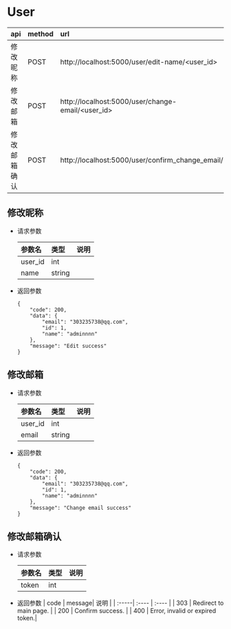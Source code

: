 # User

| api | method| url |
| :-----| :---- | :---- |
| 修改昵称 | POST | http://localhost:5000/user/edit-name/<user_id>
| 修改邮箱 | POST | http://localhost:5000/user/change-email/<user_id>
| 修改邮箱确认| POST | http://localhost:5000/user/confirm_change_email/<token>

## 修改昵称
- 请求参数
    
    | 参数名 | 类型| 说明 |
    | :-----| :---- | :---- |
    | user_id | int |
    | name | string | 
    
- 返回参数
    ```
    {
        "code": 200,
        "data": {
            "email": "303235738@qq.com",
            "id": 1,
            "name": "adminnnn"
        },
        "message": "Edit success"
    }
    ```

## 修改邮箱
- 请求参数
    
    | 参数名 | 类型| 说明 |
    | :-----| :---- | :---- |
    | user_id | int |
    | email | string | 
    
- 返回参数
    ```
    {
        "code": 200,
        "data": {
            "email": "303235738@qq.com",
            "id": 1,
            "name": "adminnnn"
        },
        "message": "Change email success"
    }
    ```

## 修改邮箱确认
- 请求参数
    
    | 参数名 | 类型| 说明 |
    | :-----| :---- | :---- |
    | token | int |
    
- 返回参数
    | code | message| 说明 |
    | :-----| :---- | :---- |
    | 303 | Redirect to main page. |
    | 200 | Confirm success. |
    | 400 | Error, invalid or expired token.| 